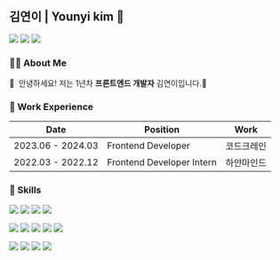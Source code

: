 ## 김연이 | Younyi kim 🌈

<p>
  <a href="https://velog.io/@younyikim/posts" target="_blank"><img src="https://img.shields.io/badge/Tech_Blog-DD0B78?style=flat-square&logo=GitHub%20Sponsors&logoColor=white"/></a>
  <a href="www.linkedin.com/in/younyi-kim" target="_blank"><img src="https://img.shields.io/badge/YounyiKim-0A66C2?style=flat-square&logo=Linkedin&logoColor=white"/></a>
  <a href="mailto:rlakuku1221@gmail.com" target="_blank"><img src="https://img.shields.io/badge/rlakuku1221@gmail.com-EA4335?style=flat-square&logo=Gmail&logoColor=white"/></a>
</p>

### 👩‍💻 About Me
<p>
  👋&nbsp; 안녕하세요! 저는 1년차 <b>프론트엔드 개발자</b> 김연이입니다.🚀<br/>
</p>


### 🏢 Work Experience
| Date | Position | Work |
| ---- | ---- | ----|
| 2023.06 - 2024.03 | Frontend Developer | 코드크레인 |
| 2022.03 - 2022.12 | Frontend Developer Intern | 하얀마인드 |


### 💪 Skills
<p>
  <img src="https://img.shields.io/badge/JavaScript-F7DF1E?style=flat-square&logo=JavaScript&logoColor=white"/>
  <img src="https://img.shields.io/badge/TypeScript-3178C6?style=flat-square&logo=TypeScript&logoColor=white"/>
  <img src="https://img.shields.io/badge/HTML5-E34F26?style=flat-square&logo=html5&logoColor=white"/>
  <img src="https://img.shields.io/badge/CSS3-1572B6?style=flat-square&logo=CSS3&logoColor=white"/>
</p>
<p>
  <img src="https://img.shields.io/badge/React-61DAFB?style=flat-square&logo=React&logoColor=white"/>
  <img src="https://img.shields.io/badge/ReactNative-61DAFB?style=flat-square&logo=React&logoColor=white"/>
  <img src="https://img.shields.io/badge/Next.js-000000?style=flat-square&logo=next.js&logoColor=white"/>
  <img src="https://img.shields.io/badge/React Query-FF4154?style=flat-square&logo=reactquery&logoColor=white"/>
  <img src="https://img.shields.io/badge/Axios-5A29E4?style=flat-square&logo=axios&logoColor=white"/>
</p>
<p>
  <img src="https://img.shields.io/badge/styled components-DB7093?style=flat-square&logo=styledComponents&logoColor=white"/>
  <img src="https://img.shields.io/badge/Tailwind CSS-06B6D4?style=flat-square&logo=tailwindCss&logoColor=white"/>
  <img src="https://img.shields.io/badge/Material UI-007FFF?style=flat-square&logo=mui&logoColor=white"/>
  <img src="https://img.shields.io/badge/Storybook-FF4785?style=flat-square&logo=storybook&logoColor=white"/>
</p>
